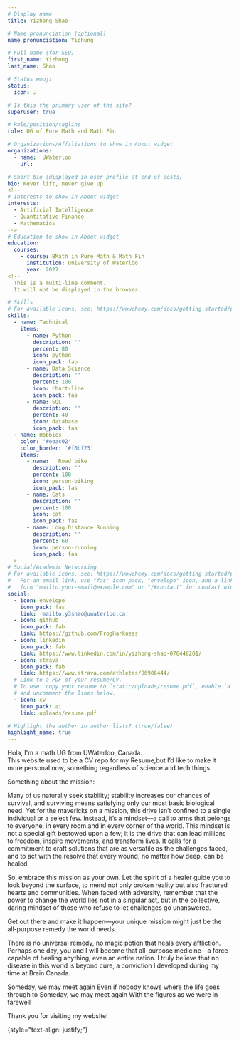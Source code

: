 ```yaml
---
# Display name
title: Yizhong Shao

# Name pronunciation (optional)
name_pronunciation: Yichung

# Full name (for SEO)
first_name: Yizhong
last_name: Shao

# Status emoji
status:
  icon: ☕️

# Is this the primary user of the site?
superuser: true

# Role/position/tagline
role: UG of Pure Math and Math Fin

# Organizations/Affiliations to show in About widget
organizations:
  - name:  UWaterloo
    url:

# Short bio (displayed in user profile at end of posts)
bio: Never lift, never give up
<!--
# Interests to show in About widget
interests:
  - Artificial Intelligence
  - Quantitative Finance
  - Mathematics
-->
# Education to show in About widget
education:
  courses:
    - course: BMath in Pure Math & Math Fin
      institution: University of Waterloo
      year: 2027
<!-- 
  This is a multi-line comment.
  It will not be displayed in the browser.

# Skills
# For available icons, see: https://wowchemy.com/docs/getting-started/page-builder/#icons
skills:
  - name: Technical
    items:
      - name: Python
        description: ''
        percent: 80
        icon: python
        icon_pack: fab
      - name: Data Science
        description: ''
        percent: 100
        icon: chart-line
        icon_pack: fas
      - name: SQL
        description: ''
        percent: 40
        icon: database
        icon_pack: fas
  - name: Hobbies
    color: '#eeac02'
    color_border: '#f0bf23'
    items:
      - name:   Road bike
        description: ''
        percent: 100
        icon: person-biking
        icon_pack: fas
      - name: Cats
        description: ''
        percent: 100
        icon: cat
        icon_pack: fas
      - name: Long Distance Running
        description: ''
        percent: 60
        icon: person-running
        icon_pack: fas
-->
# Social/Academic Networking
# For available icons, see: https://wowchemy.com/docs/getting-started/page-builder/#icons
#   For an email link, use "fas" icon pack, "envelope" icon, and a link in the
#   form "mailto:your-email@example.com" or "/#contact" for contact widget.
social:
  - icon: envelope
    icon_pack: fas
    link: 'mailto:y3shao@uwaterloo.ca'
  - icon: github
    icon_pack: fab
    link: https://github.com/FrogHarkness
  - icon: linkedin
    icon_pack: fab
    link: https://www.linkedin.com/in/yizhong-shao-076448201/
  - icon: strava
    icon_pack: fab
    link: https://www.strava.com/athletes/86906444/
  # Link to a PDF of your resume/CV.
  # To use: copy your resume to `static/uploads/resume.pdf`, enable `ai` icons in `params.yaml`,
  # and uncomment the lines below.
  - icon: cv
    icon_pack: ai
    link: uploads/resume.pdf

# Highlight the author in author lists? (true/false)
highlight_name: true
---
```

<!--
I am a 2B math student at the University of Waterloo, specializing in Pure Mathematics and Mathematical Finance. Currently, I am focused on expanding my knowledge in data science and machine learning, with a particular emphasis on PyTorch and TensorFlow.
Also, I got a deep passion for road biking and long-distance running.
 
Currently Seeking for 2024 Summer Coop
-->
Hola, I'm a math UG from UWaterloo, Canada.  
This website used to be a CV repo for my Resume,but I’d like to make it more personal now, something regardless of science and tech things.

Something about the mission:

Many of us naturally seek stability; stability increases our chances of survival, and surviving means satisfying only our most basic biological need. Yet for the mavericks on a mission, this drive isn’t confined to a single individual or a select few. Instead, it’s a mindset—a call to arms that belongs to everyone, in every room and in every corner of the world. 
This mindset is not a special gift bestowed upon a few; it is the drive that can lead millions to freedom, inspire movements, and transform lives. It calls for a commitment to craft solutions that are as versatile as the challenges faced, and to act with the resolve that every wound, no matter how deep, can be healed.

So, embrace this mission as your own. Let the spirit of a healer guide you to look beyond the surface, to mend not only broken reality but also fractured hearts and communities. When faced with adversity, remember that the power to change the world lies not in a singular act, but in the collective, daring mindset of those who refuse to let challenges go unanswered.

Get out there and make it happen—your unique mission might just be the all-purpose remedy the world needs.

There is no universal remedy, no magic potion that heals every affliction. Perhaps one day, you and I will become that all-purpose medicine—a force capable of healing anything, even an entire nation. I truly believe that no disease in this world is beyond cure, a conviction I developed during my time at Brain Canada.

Someday, we may meet again
Even if nobody knows where the life goes through to
Someday, we may meet again
With the figures as we were in farewell

Thank you for visiting my website!

{style="text-align: justify;"}
